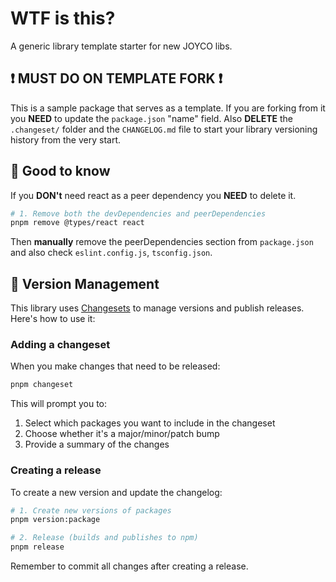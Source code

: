 # WTF is this?

A generic library template starter for new JOYCO libs.

## ❗️ MUST DO ON TEMPLATE FORK ❗️

This is a sample package that serves as a template. If you are forking from it you **NEED** to update the `package.json` "name" field. Also **DELETE** the `.changeset/` folder and the `CHANGELOG.md` file to start your library versioning history from the very start.

## 👀 Good to know

If you **DON't** need react as a peer dependency you **NEED** to delete it.

```bash
# 1. Remove both the devDependencies and peerDependencies
pnpm remove @types/react react
```

Then **manually** remove the peerDependencies section from `package.json` and also check `eslint.config.js`, `tsconfig.json`.

## 🦋 Version Management

This library uses [Changesets](https://github.com/changesets/changesets) to manage versions and publish releases. Here's how to use it:

### Adding a changeset

When you make changes that need to be released:

```bash
pnpm changeset
```

This will prompt you to:

1. Select which packages you want to include in the changeset
2. Choose whether it's a major/minor/patch bump
3. Provide a summary of the changes

### Creating a release

To create a new version and update the changelog:

```bash
# 1. Create new versions of packages
pnpm version:package

# 2. Release (builds and publishes to npm)
pnpm release
```

Remember to commit all changes after creating a release.
